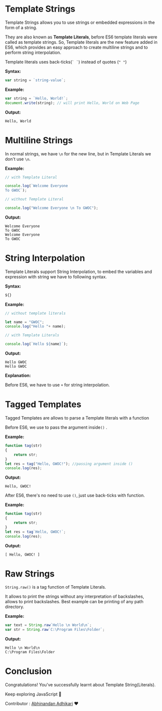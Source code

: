 # Template Strings

Template Strings allows you to use strings or embedded expressions in the form of a string.

They are also known as __Template Literals__, before ES6 template literals were called as template strings. So, Template literals are the new feature added in ES6, which provides an easy approach to create multiline strings and to perform string interpolation.

Template literals uses back-ticks(``` ` ` ```) instead of quotes (```" "```)

__Syntax:__
```js
var string = `string-value`;
```

__Example:__
```javascript
var string = `Hello, World!`;
document.write(string); // will print Hello, World on Web Page
```

__Output:__
```
Hello, World
```

# Multiline Strings

In normal strings, we have ```\n``` for the new line, but in Template Literals we don't use ```\n```.

__Example:__
```javascript
// with Template Literal

console.log(`Welcome Everyone
To GWOC`);

// without Template Literal

console.log("Welcome Everyone \n To GWOC");
```

__Output:__
```
Welcome Everyone 
To GWOC
Welcome Everyone 
To GWOC
```
# String Interpolation
Template Literals support String Interpolation, to embed the variables and expression with string we have to following syntax.

__Syntax:__
```js
${}
```
__Example:__
```javascript
// without template literals

let name = "GWOC";
console.log("Hello "+ name);

// with Template Literals

console.log(`Hello ${name}`);
```

__Output:__
```
Hello GWOC
Hello GWOC
```
__Explanation:__

Before ES6, we have to use ```+``` for string interpolation.

# Tagged Templates

Tagged Templates are allows to parse a Template literals with a function

Before ES6, we use to pass the argument inside```()``` .

__Example:__
```js
function tag(str)
{
    return str;
}
let res = tag("Hello, GWOC!"); //passing argument inside ()
console.log(res);
```
__Output:__
```
Hello, GWOC!
```
After ES6, there's no need to use ```()```, just use back-ticks with function.

__Example:__
```javascript
function tag(str)
{
    return str;
}
let res = tag`Hello, GWOC!`;
console.log(res);
```

__Output:__
```
[ Hello, GWOC! ]
```
# Raw Strings
```String.raw()``` is a tag function of Template Literals. 

It allows to print the strings without any interpretation of backslashes, allows to print backslashes. Best example can be printing of any path directory.

__Example:__
```javascript
var text = String.raw`Hello \n World\n`;
var str = String.raw`C:\Program Files\Folder`;
```
__Output:__
```
Hello \n World\n
C:\Program Files\Folder
```

# Conclusion
Congratulations! You've successfully learnt about Template String(Literals).

Keep exploring JavaScript :wave:

Contributor : [Abhinandan Adhikari](https://github.com/AbhinandanAdhikari) :heart: